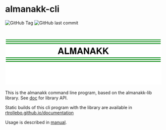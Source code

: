 # almanakk-cli

![GitHub Tag](https://img.shields.io/github/v/tag/rtrollebo/almanakk-cli)
![GitHub last commit](https://img.shields.io/github/last-commit/rtrollebo/almanakk-cli)

<br/>
<p align="center">
  <img src="assets/almanakk.svg" alt="Sublime's custom image"/>
</p>

This is the almanakk command line program, based on the almanakk-lib library. See [doc](doc/index.html) for library API. 

Static builds of this cli program with the library are available in [rtrollebo.github.io/documentation](https://rtrollebo.github.io/documentation/)

Usage is described in [manual](manual.md). 